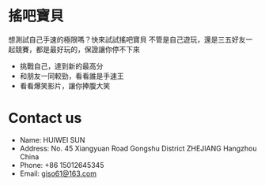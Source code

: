 # 搖吧寶貝


想測試自己手速的極限嗎？快來試試搖吧寶貝
不管是自己遊玩，還是三五好友一起競賽，都是最好玩的，保證讓你停不下來

- 挑戰自己，達到新的最高分
- 和朋友一同較勁，看看誰是手速王
- 看看爆笑影片，讓你捧腹大笑

# Contact us
- Name: HUIWEI SUN
- Address: No. 45 Xiangyuan Road Gongshu District ZHEJIANG Hangzhou China
- Phone: +86 15012645345
- Email: giso61@163.com
